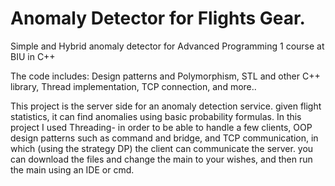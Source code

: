 # Anomaly Detector for Flights Gear.

Simple and Hybrid anomaly detector for Advanced Programming 1 course at BIU in C++

The code includes: Design patterns and Polymorphism, STL and other C++ library, Thread implementation, TCP connection, and more..

This project is the server side for an anomaly detection service. given flight statistics, it can find anomalies using basic probability formulas. In this project I used Threading- in order to be able to handle a few clients, OOP design patterns such as command and bridge, and TCP communication, in which (using the strategy DP) the client can communicate the server. you can download the files and change the main to your wishes, and then run the main using an IDE or cmd.
